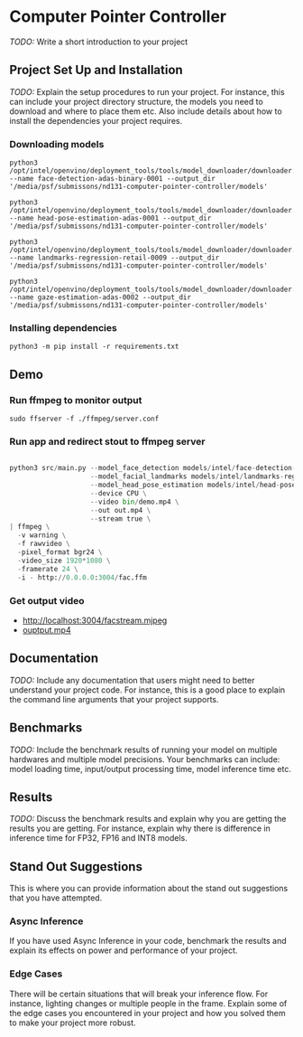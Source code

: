 # Computer Pointer Controller

_TODO:_ Write a short introduction to your project

## Project Set Up and Installation

_TODO:_ Explain the setup procedures to run your project. For instance, this can include your project directory structure, the models you need to download and where to place them etc. Also include details about how to install the dependencies your project requires.

### Downloading models

```
python3 /opt/intel/openvino/deployment_tools/tools/model_downloader/downloader.py --name face-detection-adas-binary-0001 --output_dir '/media/psf/submissons/nd131-computer-pointer-controller/models'

python3 /opt/intel/openvino/deployment_tools/tools/model_downloader/downloader.py --name head-pose-estimation-adas-0001 --output_dir '/media/psf/submissons/nd131-computer-pointer-controller/models'

python3 /opt/intel/openvino/deployment_tools/tools/model_downloader/downloader.py --name landmarks-regression-retail-0009 --output_dir '/media/psf/submissons/nd131-computer-pointer-controller/models'

python3 /opt/intel/openvino/deployment_tools/tools/model_downloader/downloader.py --name gaze-estimation-adas-0002 --output_dir '/media/psf/submissons/nd131-computer-pointer-controller/models'
```

### Installing dependencies

```
python3 -m pip install -r requirements.txt
```

## Demo

### Run ffmpeg to monitor output

```
sudo ffserver -f ./ffmpeg/server.conf
```

### Run app and redirect stout to ffmpeg server

```python

python3 src/main.py --model_face_detection models/intel/face-detection-adas-binary-0001/FP32-INT1/face-detection-adas-binary-0001 \
                    --model_facial_landmarks models/intel/landmarks-regression-retail-0009/FP32/landmarks-regression-retail-0009 \
                    --model_head_pose_estimation models/intel/head-pose-estimation-adas-0001/FP32/head-pose-estimation-adas-0001 \
                    --device CPU \
                    --video bin/demo.mp4 \
                    --out out.mp4 \
                    --stream true \
| ffmpeg \
  -v warning \
  -f rawvideo \
  -pixel_format bgr24 \
  -video_size 1920*1080 \
  -framerate 24 \
  -i - http://0.0.0.0:3004/fac.ffm

```

### Get output video

- [http://localhost:3004/facstream.mjpeg](http://localhost:3004/facstream.mjpeg)
- [ouptput.mp4]()

## Documentation

_TODO:_ Include any documentation that users might need to better understand your project code. For instance, this is a good place to explain the command line arguments that your project supports.

## Benchmarks

_TODO:_ Include the benchmark results of running your model on multiple hardwares and multiple model precisions. Your benchmarks can include: model loading time, input/output processing time, model inference time etc.

## Results

_TODO:_ Discuss the benchmark results and explain why you are getting the results you are getting. For instance, explain why there is difference in inference time for FP32, FP16 and INT8 models.

## Stand Out Suggestions

This is where you can provide information about the stand out suggestions that you have attempted.

### Async Inference

If you have used Async Inference in your code, benchmark the results and explain its effects on power and performance of your project.

### Edge Cases

There will be certain situations that will break your inference flow. For instance, lighting changes or multiple people in the frame. Explain some of the edge cases you encountered in your project and how you solved them to make your project more robust.
